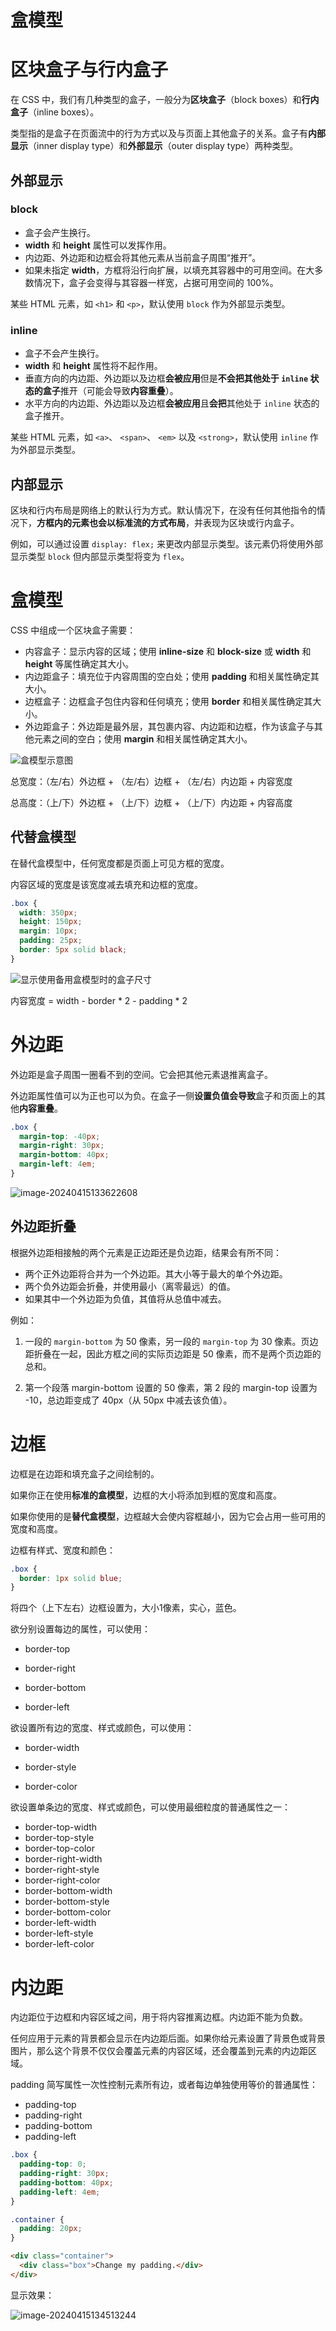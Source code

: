 # 盒模型

# 区块盒子与行内盒子

在 CSS 中，我们有几种类型的盒子，一般分为**区块盒子**（block boxes）和**行内盒子**（inline boxes）。

类型指的是盒子在页面流中的行为方式以及与页面上其他盒子的关系。盒子有**内部显示**（inner display type）和**外部显示**（outer display type）两种类型。



## 外部显示

### block

- 盒子会产生换行。
- **width** 和 **height** 属性可以发挥作用。
- 内边距、外边距和边框会将其他元素从当前盒子周围“推开”。
- 如果未指定 **width**，方框将沿行向扩展，以填充其容器中的可用空间。在大多数情况下，盒子会变得与其容器一样宽，占据可用空间的 100%。

某些 HTML 元素，如 `<h1>` 和 `<p>`，默认使用 `block` 作为外部显示类型。



### inline

- 盒子不会产生换行。
- **width** 和 **height** 属性将不起作用。
- 垂直方向的内边距、外边距以及边框**会被应用**但是**不会把其他处于 `inline` 状态的盒子**推开（可能会导致**内容重叠**）。
- 水平方向的内边距、外边距以及边框**会被应用**且**会把**其他处于 `inline` 状态的盒子推开。

某些 HTML 元素，如 `<a>`、 `<span>`、 `<em>` 以及 `<strong>`，默认使用 `inline` 作为外部显示类型。



## 内部显示

区块和行内布局是网络上的默认行为方式。默认情况下，在没有任何其他指令的情况下，**方框内的元素也会以标准流的方式布局**，并表现为区块或行内盒子。



例如，可以通过设置 `display: flex;` 来更改内部显示类型。该元素仍将使用外部显示类型 `block` 但内部显示类型将变为 `flex`。



# 盒模型

CSS 中组成一个区块盒子需要：

- 内容盒子：显示内容的区域；使用 **inline-size** 和 **block-size** 或 **width** 和 **height** 等属性确定其大小。
- 内边距盒子：填充位于内容周围的空白处；使用 **padding** 和相关属性确定其大小。
- 边框盒子：边框盒子包住内容和任何填充；使用 **border** 和相关属性确定其大小。
- 外边距盒子：外边距是最外层，其包裹内容、内边距和边框，作为该盒子与其他元素之间的空白；使用 **margin** 和相关属性确定其大小。

![盒模型示意图](images/盒模型.assets/box-model.png)

总宽度：（左/右）外边框 + （左/右）边框 + （左/右）内边距 + 内容宽度

总高度：（上/下）外边框 + （上/下）边框 + （上/下）内边距 + 内容高度



## 代替盒模型

在替代盒模型中，任何宽度都是页面上可见方框的宽度。

内容区域的宽度是该宽度减去填充和边框的宽度。

```css
.box {
  width: 350px;
  height: 150px;
  margin: 10px;
  padding: 25px;
  border: 5px solid black;
}
```

![显示使用备用盒模型时的盒子尺寸](images/盒模型.assets/alternate-box-model.png)

内容宽度 = width - border * 2 - padding * 2



# 外边距

外边距是盒子周围一圈看不到的空间。它会把其他元素退推离盒子。

外边距属性值可以为正也可以为负。在盒子一侧**设置负值会导致**盒子和页面上的其他**内容重叠**。

```css
.box {
  margin-top: -40px;
  margin-right: 30px;
  margin-bottom: 40px;
  margin-left: 4em;
}
```

![image-20240415133622608](images/盒模型.assets/image-20240415133622608.png)



## 外边距折叠

根据外边距相接触的两个元素是正边距还是负边距，结果会有所不同：

- 两个正外边距将合并为一个外边距。其大小等于最大的单个外边距。
- 两个负外边距会折叠，并使用最小（离零最远）的值。
- 如果其中一个外边距为负值，其值将从总值中减去。

例如：

1. 一段的 `margin-bottom` 为 50 像素，另一段的 `margin-top` 为 30 像素。页边距折叠在一起，因此方框之间的实际页边距是 50 像素，而不是两个页边距的总和。

2. 第一个段落 margin-bottom 设置的 50 像素，第 2 段的 margin-top 设置为 -10，总边距变成了 40px（从 50px 中减去该负值）。



# 边框
边框是在边距和填充盒子之间绘制的。

如果你正在使用**标准的盒模型**，边框的大小将添加到框的宽度和高度。

如果你使用的是**替代盒模型**，边框越大会使内容框越小，因为它会占用一些可用的宽度和高度。



边框有样式、宽度和颜色：

```css
.box {
  border: 1px solid blue;
}
```

将四个（上下左右）边框设置为，大小1像素，实心，蓝色。



欲分别设置每边的属性，可以使用：

- border-top

- border-right
- border-bottom
- border-left

欲设置所有边的宽度、样式或颜色，可以使用：

- border-width

- border-style
- border-color

欲设置单条边的宽度、样式或颜色，可以使用最细粒度的普通属性之一：

- border-top-width
- border-top-style
- border-top-color
- border-right-width
- border-right-style
- border-right-color
- border-bottom-width
- border-bottom-style
- border-bottom-color
- border-left-width
- border-left-style
- border-left-color



# 内边距

内边距位于边框和内容区域之间，用于将内容推离边框。内边距不能为负数。

任何应用于元素的背景都会显示在内边距后面。如果你给元素设置了背景色或背景图片，那么这个背景不仅仅会覆盖元素的内容区域，还会覆盖到元素的内边距区域。



padding 简写属性一次性控制元素所有边，或者每边单独使用等价的普通属性：

- padding-top
- padding-right
- padding-bottom
- padding-left



```css
.box {
  padding-top: 0;
  padding-right: 30px;
  padding-bottom: 40px;
  padding-left: 4em;
}

.container {
  padding: 20px;
}
```

```html
<div class="container">
  <div class="box">Change my padding.</div>
</div>
```

显示效果：

![image-20240415134513244](images/盒模型.assets/image-20240415134513244.png)